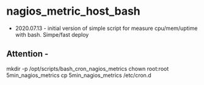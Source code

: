 # nagios_metric_host_bash
  * 2020.07.13 - initial version of simple script for measure cpu/mem/uptime with bash. Simpe/fast deploy


## Attention - 
mkdir -p  /opt/scripts/bash_cron_nagios_metrics
chown root:root 5min_nagios_metrics
cp 5min_nagios_metrics /etc/cron.d
